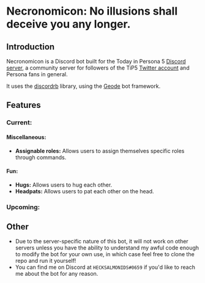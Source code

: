 # Necronomicon: No illusions shall deceive you any longer.

## Introduction
Necronomicon is a Discord bot built for the Today in Persona 5 [Discord server](https://discord.gg/ZVAYuzD), 
a community server for followers of the TiP5 [Twitter account](https://twitter.com/TodayInPersona5) and Persona fans in
general.

It uses the [discordrb](https://github.com/meew0/discordrb) library, using the
[Geode](https://github.com/hecksalmonids/geode) bot framework.

## Features

### Current:

#### Miscellaneous:

- **Assignable roles:**  Allows users to assign themselves specific roles through commands.

#### Fun:

- **Hugs:** Allows users to hug each other.
- **Headpats:** Allows users to pat each other on the head.

### Upcoming:
  
## Other

- Due to the server-specific nature of this bot, it will not work on other servers unless you have the ability to 
understand my awful code enough to modify the bot for your own use, in which case feel free to clone the repo and run it
yourself!
- You can find me on Discord at `HECKSALMONIDS#0659` if you'd like to reach me about the bot for any reason.